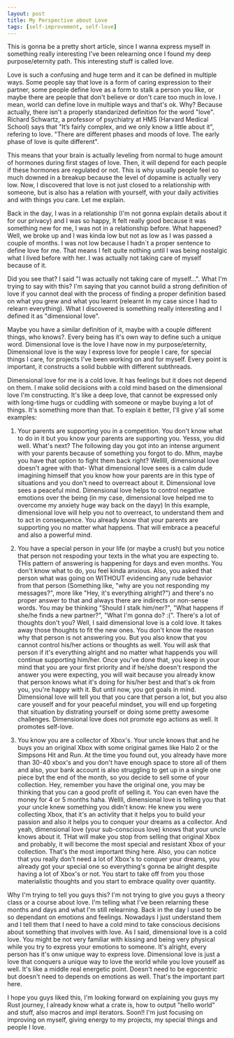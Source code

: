 ```yaml
---
layout: post
title: My Perspective about Love
tags: [self-improvement, self-love]
---
```


This is gonna be a pretty short article, since I wanna express myself in something really interesting I've been relearning once I found my deep purpose/eternity path. This interesting stuff is 
called love.

Love is such a confusing and huge term and it can be defined in multiple ways. Some people say that love is a form of caring expression to their partner, some people define love as a form to stalk a 
person you like, or maybe there are people that don't believe or don't care too much in love. I mean, world can define love in multiple ways and that's ok. Why? Because actually, there isn't a 
properly standarized definition for the word "love". Richard Schwartz, a professor of psychiatry at HMS (Harvard Medical School) says that "It’s fairly complex, and we only know a little about it", refering to love.
"There are different phases and moods of love. The early phase of love is quite different". 

This means that your brain is actually leveling from normal to huge amount of hormones during first stages of love. Then, it will depend for each people if these hormones are regulated or not. This is why usually people
feel so much downed in a breakup because the level of dopamine is actually very low. Now, I discovered that love is not just closed to a relationship with someone, but is also has a relation with yourself, with your daily activities
and with things you care. Let me explain.

Back in the day, I was in a relationship (I'm not gonna explain details about it for our privacy) and I was so happy, It felt really good because it was something new for me, I was not in a relationship before. 
What happened? Well, we broke up and I was kinda low but not as low as I was passed a couple of months. I was not low because I hadn´t a proper sentence to define love for me. That means I felt quite nothing until I was being
nostalgic what I lived before with her. I was actually not taking care of myself because of it. 

Did you see that? I said "I was actually not taking care of myself...". What I'm trying to say with this? I'm saying that you cannot build a strong definition of love if you cannot deal with the process of finding a proper definition based 
on what you grew and what you learnt (relearnt In my case since I had to relearn everything). What I discovered is something really interesting and I defined it as "dimensional love". 

Maybe you have a similar definition of it, maybe with a couple different things, who knows?. Every being has it's own way to define such a unique word. Dimensional love is the love I have now in my purpose/eternity, Dimensional love
is the way I express love for people I care, for special things I care, for projects I've been working on and for myself. Every point is important, it constructs a solid bubble with different subthreads. 

Dimensional love for me is a cold love. It has feelings but it does not depend on them. I make solid decisions with a cold mind based on the dimensional love I'm constructing. It's like a deep love, that cannot be expressed only with long-time hugs 
or cuddling with someone or maybe buying a lot of things. It's something more than that. To explain it better, I'll give y'all some examples:

1. Your parents are supporting you in a competition. You don't know what to do in it but you know your parents are supporting you. Yesss, you did well. What's next? The following day you got into an intense argument with your 
parents because of something you forgot to do. Mhm, maybe you have that option to fight them back right? Welllll, dimensional love doesn't agree with that- What dimensional love sees is a calm dude imagining himself that you know how your
parents are in this type of situations and you don't need to overreact about it. Dimensional love sees a peaceful mind. Dimensional love helps to control negative emotions over the being (in my case, dimensional love helped me to overcome my anxiety huge way back on the dayy)
In this example, dimensional love will help you not to overreact, to understand them and to act in consequence. You already know that your parents are supporting you no matter what happens. That will embrace a peaceful and also a powerful mind. 

2. You have a special person in your life (or maybe a crush) but you notice that person not respoding your texts in the what you are expecting to. THis pattern of answering is happening for days and even months. You don't know what to do, you feel kinda anxious. Also, you asked that person what 
was going on WITHOUT evidencing any rude behavior from that person (Something like, "why are you not responding my messages?", more like "Hey, it's everything alright?") and there's no proper answer to that and always there are indirects or non-sense words. 
You may be thinking "Should I stalk him/ner?", "What happens if she/he finds a new partner?", "What I'm gonna do? :(". There's a lot of thoughts don't you? Well, I said dimensional love is a cold love. It takes away those thoughts to fit the new ones. You don't know the reason why that person is not
answering you. But you also know that you cannot control his/her actions or thoughts as well. You will ask that person if it's everything alright and no matter what happends you will continue supporting him/her. Once you've done that, you keep in your
mind that you are your first priority and if he/she doesn't respond the answer you were expecting, you will wait because you already know that person knows what it's doing for his/her best and that's ok from you, you're happy with it. But until now, you got goals in mind. Dimensional love will tell you that you care that person a lot, but you also care youself and for your peaceful mindset, you will end up forgeting that situation
by distrating yourself or doing some pretty awesome challenges. Dimensional love does not promote ego actions as well. It promotes self-love. 

3. You know you are a collector of Xbox's. Your uncle knows that and he buys you an original Xbox with some original games like Halo 2 or the Simpsons Hit and Run. At the time you found out, you already have more than 30-40 xbox's and you don't have enough space to 
store all of them and also, your bank account is also struggling to get up in a single one piece byt the end of the month, so you decide to sell some of your collection. Hey, remember you have the original one, you may be thinking that you can a good profit of selling it.
You can even have the money for 4 or 5 months haha. Wellll, dimensional love is telling you that your uncle knew something you didn't know: He knew you were collecting Xbox, that it's an activlity that it helps you to build your passion and also it helps you to conquer your dreams as a collector. And yeah, dimensional
love (your sub-conscious love) knows that your uncle knows about it. THat will make you stop from selling that original Xbox and probably, it will become the most special and resistant Xbox of your collection. That's the most important thing here. Also, you can notice that you really don't need a lot of Xbox's to conquer
your dreams, you already got your special one so everything's gonna be alright despite having a lot of Xbox's or not. You start to take off from you those materialistic thoughts and you start to embrace quality over quantity.

Why I'm trying to tell you guys this? I'm not trying to give you guys a theory class or a course about love. I'm telling what I've been relarning these months and days and what I'm still relearning. Back in the day I used to be so dependant on emotions and feelings. Nowadays I just understand
them and I tell them that I need to have a cold mind to take conscious decisions about something that involves with love. As I said, dimensional love is a cold love. You might be not very familiar with kissing and being very physical while you try to express your emotions to someone. It's alright, 
every person has it's onw unique way to express love. Dimensional love is just a love that conquers a unique way to love the world while you love youself as well. It's like a middle real energetic point. Doesn't need to be egocentric but doesn't need to depends on emotions as well. That's the important part here. 

I hope you guys liked this, I'm looking forward on explaining you guys my Rust journey, I already know what a crate is, how to output "hello world" and stuff, also macros and impl iterators. Soon!! I'm just focusing on improving on myself, giving energy to my projects, my special things and people I love.


